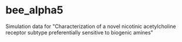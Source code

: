 # bee_alpha5
Simulation data for "Characterization of a novel nicotinic acetylcholine receptor subtype preferentially sensitive to biogenic amines"
